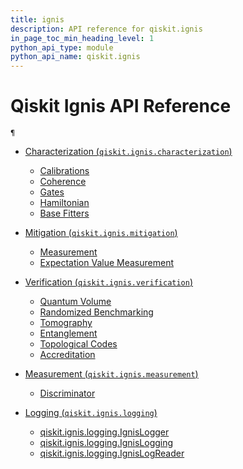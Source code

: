 ```yaml
---
title: ignis
description: API reference for qiskit.ignis
in_page_toc_min_heading_level: 1
python_api_type: module
python_api_name: qiskit.ignis
---
```


<span id="module-qiskit.ignis" />

<span id="qiskit-ignis" />

# Qiskit Ignis API Reference

<span id="module-qiskit.ignis" />

`¶`

*   [Characterization (`qiskit.ignis.characterization`)](characterization)

    *   [Calibrations](characterization#calibrations)
    *   [Coherence](characterization#coherence)
    *   [Gates](characterization#gates)
    *   [Hamiltonian](characterization#hamiltonian)
    *   [Base Fitters](characterization#base-fitters)

*   [Mitigation (`qiskit.ignis.mitigation`)](mitigation)

    *   [Measurement](mitigation#measurement)
    *   [Expectation Value Measurement](mitigation#expectation-value-measurement)

*   [Verification (`qiskit.ignis.verification`)](verification)

    *   [Quantum Volume](verification#quantum-volume)
    *   [Randomized Benchmarking](verification#randomized-benchmarking)
    *   [Tomography](verification#tomography)
    *   [Entanglement](verification#entanglement)
    *   [Topological Codes](verification#topological-codes)
    *   [Accreditation](verification#accreditation)

*   [Measurement (`qiskit.ignis.measurement`)](measurement)

    *   [Discriminator](measurement#discriminator)

*   [Logging (`qiskit.ignis.logging`)](logging)

    *   [qiskit.ignis.logging.IgnisLogger](qiskit.ignis.logging.IgnisLogger)
    *   [qiskit.ignis.logging.IgnisLogging](qiskit.ignis.logging.IgnisLogging)
    *   [qiskit.ignis.logging.IgnisLogReader](qiskit.ignis.logging.IgnisLogReader)


